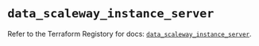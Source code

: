 # `data_scaleway_instance_server`

Refer to the Terraform Registory for docs: [`data_scaleway_instance_server`](https://registry.terraform.io/providers/scaleway/scaleway/2.39.0/docs/data-sources/instance_server).
